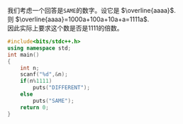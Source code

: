 我们考虑一个回答是`SAME`的数字。设它是 $\overline{aaaa}$.   
则 $\overline{aaaa}=1000a+100a+10a+a=1111a$.   
因此实际上要求这个数是否是1111的倍数。
```cpp
#include<bits/stdc++.h>
using namespace std;
int main()
{
	int n;
    scanf("%d",&n);
    if(n%1111)
    	puts("DIFFERENT");
    else
    	puts("SAME");
    return 0;
}
```